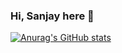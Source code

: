 ### Hi, Sanjay here 👋
[![Anurag's GitHub stats](https://github-readme-stats.vercel.app/api?username=Sanzay23&show_icons=true&theme=merko)](https://github.com/Sanzay23/github-readme-stats)
